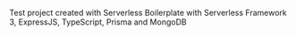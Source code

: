 Test project created with  Serverless Boilerplate with Serverless Framework 3, ExpressJS, TypeScript, Prisma and MongoDB 